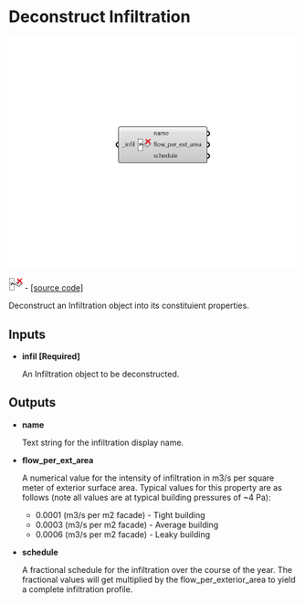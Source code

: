 # Deconstruct Infiltration

![](../../.gitbook/assets/Deconstruct_Infiltration.png)

![](../../.gitbook/assets/Deconstruct_Infiltration%20%281%29.png) - [\[source code\]](https://github.com/ladybug-tools/honeybee-grasshopper-energy/blob/master/honeybee_grasshopper_energy/src//HB%20Deconstruct%20Infiltration.py)

Deconstruct an Infiltration object into its constituient properties.

## Inputs

* **infil \[Required\]**

  An Infiltration object to be deconstructed. 

## Outputs

* **name**

  Text string for the infiltration display name. 

* **flow\_per\_ext\_area**

  A numerical value for the intensity of infiltration in m3/s per square meter of exterior surface area. Typical values for this property are as follows \(note all values are at typical building pressures of ~4 Pa\):

  * 0.0001 \(m3/s per m2 facade\) - Tight building
  * 0.0003 \(m3/s per m2 facade\) - Average building
  * 0.0006 \(m3/s per m2 facade\) - Leaky building

* **schedule**

  A fractional schedule for the infiltration over the course of the year. The fractional values will get multiplied by the flow\_per\_exterior\_area to yield a complete infiltration profile. 

